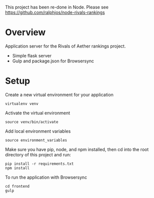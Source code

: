 This project has been re-done in Node.  Please see https://github.com/ralphjos/node-rivals-rankings

Overview
========

Application server for the Rivals of Aether rankings project.

- Simple flask server
- Gulp and package.json for Browsersync

Setup
=======
Create a new virtual environment for your application

```
virtualenv venv
```

Activate the virtual environment

```
source venv/bin/activate
```

Add local environment variables

```
source environment_variables
```

Make sure you have pip, node, and npm installed, then cd into the root directory of this project and run:

```
pip install -r requirements.txt
npm install
```

To run the application with Browsersync
```
cd frontend
gulp
```
